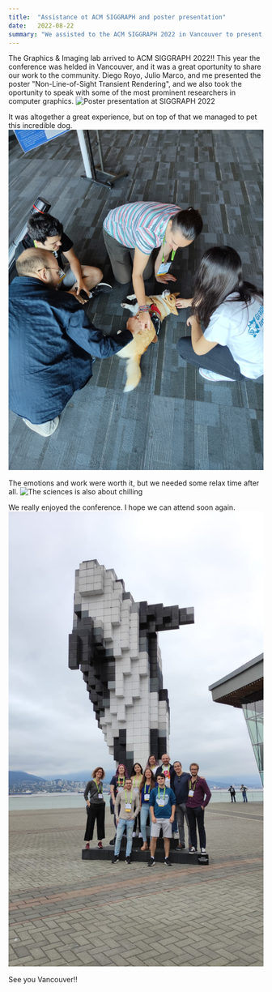 ```yaml
---
title:  "Assistance ot ACM SIGGRAPH and poster presentation"
date:   2022-08-22
summary: "We assisted to the ACM SIGGRAPH 2022 in Vancouver to present the poster Non-Line-of-Sight Transient Rendering"
---
```


The Graphics & Imaging lab arrived to ACM SIGGRAPH 2022!!
This year the conference was helded in Vancouver, and it was a great oportunity to share our work to the community. Diego Royo, Julio Marco, and me presented the poster "Non-Line-of-Sight Transient Rendering", and we also took the oportunity to speak with some of the most prominent researchers in computer graphics.
![Poster presentation at SIGGRAPH 2022](20220809_131849.jpg "Here presenting the poster. Photo by Julio Marco")

It was altogether a great experience, but on top of that we managed to pet this incredible dog.
![Petting a chill dog](IMG20220811163625.jpg "One of the greater things of the conference. Photo by Ana Serrano")


The emotions and work were worth it, but we needed some relax time after all.
![The sciences is also about chilling](IMG_20220811_150640.jpg "Science is not only about working I guess... Photo by Edurne Bernal Berdun")

We really enjoyed the conference. I hope we can attend soon again.
![Goodbye Vancouber](WhatsApp_2024-12-06.jpg "The Graphics & Imaging lab with the killing whale")

See you Vancouver!!

